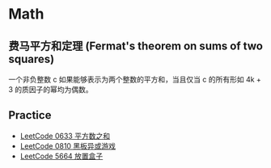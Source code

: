 # Math

## 费马平方和定理 (Fermat's theorem on sums of two squares)

一个非负整数 c 如果能够表示为两个整数的平方和，当且仅当 c 的所有形如 4k + 3 的质因子的幂均为偶数。

## Practice

- [LeetCode 0633 平方数之和](https://leetcode-cn.com/problems/sum-of-square-numbers/)
- [LeetCode 0810 黑板异或游戏](https://leetcode-cn.com/problems/chalkboard-xor-game/)
- [LeetCode 5664 放置盒子](https://leetcode-cn.com/problems/building-boxes/)

